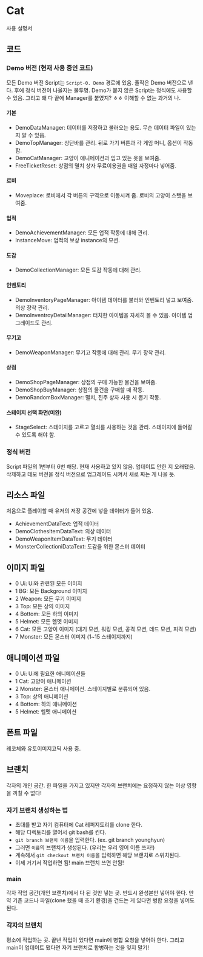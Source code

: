 # Cat

사용 설명서

## 코드

### Demo 버전 (현재 사용 중인 코드)
모든 Demo 버전 Script는 `Script-0. Demo` 경로에 있음. 
졸작은 Demo 버전으로 낸다. 후에 정식 버전이 나올지는 불투명.
Demo가 붙지 않은 Script는 정식에도 사용할 수 있음.
그리고 왜 다 끝에 Manager를 붙였지? ㅎㅎ 이해할 수 없는 과거의 나.

#### 기본
- DemoDataManager: 데이터를 저장하고 불러오는 용도. 무슨 데이터 파일이 있는지 알 수 있음.
- DemoTopManager: 상단바를 관리. 뒤로 가기 버튼과 각 게임 머니, 옵션이 작동함.
- DemoCatManager: 고양이 애니메이션과 입고 있는 옷을 보여줌.
- FreeTicketReset: 상점의 멸치 상자 무료이용권을 매일 자정마다 넣어줌.

#### 로비
- Moveplace: 로비에서 각 버튼의 구역으로 이동시켜 줌. 로비의 고양이 스탯을 보여줌.

#### 업적
- DemoAchievementManager: 모든 업적 작동에 대해 관리.
- InstanceMove: 업적의 보상 instance의 모션.

#### 도감
- DemoCollectionManager: 모든 도감 작동에 대해 관리.

#### 인벤토리
- DemoInventoryPageManager: 아이템 데이터를 불러와 인벤토리 넣고 보여줌. 의상 장착 관리.
- DemoInventroyDetailManager: 터치한 아이템을 자세히 볼 수 있음. 아이템 업그레이드도 관리.

#### 무기고
- DemoWeaponManager: 무기고 작동에 대해 관리. 무기 장착 관리.

#### 상점
- DemoShopPageManager: 상점의 구매 가능한 물건을 보여줌.
- DemoShopBuyManager: 상점의 물건을 구매할 때 작동.
- DemoRandomBoxManager: 멸치, 진주 상자 사용 시 뽑기 작동.

#### 스테이지 선택 화면(미완)
- StageSelect: 스테이지를 고르고 열쇠를 사용하는 것을 관리. 스테이지에 들어갈 수 있도록 해야 함.

### 정식 버전
Script 파일의 1번부터 6번 해당. 현재 사용하고 있지 않음.
업데이트 안한 지 오래됐음. 삭제하고 데모 버전을 정식 버전으로 업그레이드 시켜서 새로 짜는 게 나을 듯.

## 리소스 파일
처음으로 플레이할 때 유저의 저장 공간에 넣을 데이터가 들어 있음.

- AchievementDataText: 업적 데이터
- DemoClothesItemDataText: 의상 데이터
- DemoWeaponItemDataText: 무기 데이터
- MonsterCollectioniDataText: 도감을 위한 몬스터 데이터

## 이미지 파일

- 0 Ui: Ui와 관련된 모든 이미지
- 1 BG: 모든 Background 이미지
- 2 Weapon: 모든 무기 이미지
- 3 Top: 모든 상의 이미지
- 4 Bottom: 모든 하의 이미지
- 5 Helmet: 모든 헬멧 이미지
- 6 Cat: 모든 고양이 이미지 (대기 모션, 워킹 모션, 공격 모션, 데드 모션, 피격 모션)
- 7 Monster: 모든 몬스터 이미지 (1~15 스테이지까지)

## 애니메이션 파일
- 0 Ui: Ui에 필요한 애니메이션들
- 1 Cat: 고양이 애니메이션
- 2 Monster: 몬스터 애니메이션. 스테이지별로 분류되어 있음.
- 3 Top: 상의 애니메이션
- 4 Bottom: 하의 애니메이션
- 5 Helmet: 헬멧 애니메이션

## 폰트 파일
레코체와 유토이미지고딕 사용 중.

## 브랜치
각자의 개인 공간. 한 파일을 가지고 있지만 각자의 브랜치에는 요청하지 않는 이상 영향을 끼칠 수 없다!

### 자기 브랜치 생성하는 법
- 초대를 받고 자기 컴퓨터에 Cat 레퍼지토리를 clone 한다.
- 해당 디렉토리를 열어서 git bash를 킨다.
- `git branch 브랜치 이름`을 입력한다. (ex. git branch younghyun)
- 그러면 `이름`의 브랜치가 생성된다. (우리는 우리 영어 이름 쓰자!)
- 계속해서 `git checkout 브랜치 이름`을 입력하면 해당 브랜치로 스위치된다.
- 이제 거기서 작업하면 됨! main 브랜치 쓰면 안됨!

### main
각자 작업 공간(개인 브랜치)에서 다 된 것만 넣는 곳. 반드시 완성본만 넣어야 한다. 만약 기존 코드나 파일(clone 했을 때 초기 환경)을 건드는 게 있다면 병합 요청을 넣어도 된다.

### 각자의 브랜치
평소에 작업하는 곳. 끝낸 작업이 있다면 main에 병합 요청을 넣어야 한다. 그리고 main이 업데이트 됐다면 자기 브랜치로 합병하는 것을 잊지 말기!
